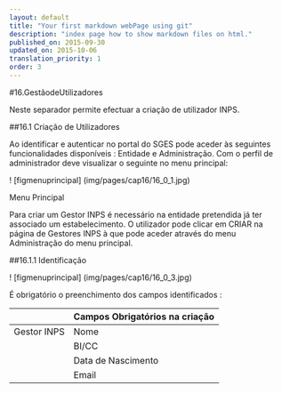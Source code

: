 ```yaml
---
layout: default
title: "Your first markdown webPage using git"
description: "index page how to show markdown files on html."
published_on: 2015-09-30
updated_on: 2015-10-06
translation_priority: 1
order: 3
---
```

<p id="GestãodeUtilizadores"></p>

#16.GestãodeUtilizadores

Neste separador permite efectuar a criação de utilizador INPS.

##16.1 Criação de Utilizadores

Ao identificar e autenticar no portal do SGES pode aceder às seguintes funcionalidades disponíveis : Entidade e Administração. 
Com o perfil de administrador deve visualizar o seguinte no menu principal: 

! [figmenuprincipal] (img/pages/cap16/16_0_1.jpg)
 
<p class="caption" id="figmenuprincipal"> Menu Principal </p>

Para criar um Gestor INPS é necessário na entidade pretendida já ter associado um estabelecimento. O utilizador pode clicar em CRIAR na página de Gestores INPS à que pode aceder através do menu Administração do menu principal.

  ##16.1.1 Identificação 

! [figmenuprincipal] (img/pages/cap16/16_0_3.jpg)

É obrigatório o preenchimento dos campos identificados :

|                  |Campos Obrigatórios na criação       | 
|------------------|-------------------------------------|
| Gestor INPS      | Nome                                |
|                  | BI/CC                               |
|                  | Data de Nascimento                  |
|                  | Email                               |     



